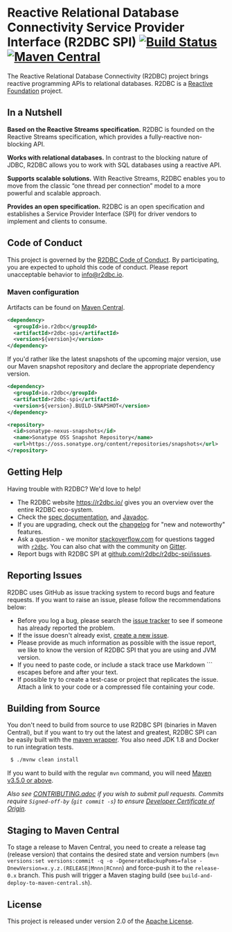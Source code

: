 # Reactive Relational Database Connectivity Service Provider Interface (R2DBC SPI) [![Build Status](https://travis-ci.org/r2dbc/r2dbc-spi.svg?branch=main)](https://travis-ci.org/r2dbc/r2dbc-spi) [![Maven Central](https://maven-badges.herokuapp.com/maven-central/io.r2dbc/r2dbc-spi/badge.svg)](https://maven-badges.herokuapp.com/maven-central/io.r2dbc/r2dbc-spi)

The Reactive Relational Database Connectivity (R2DBC) project brings reactive programming APIs to relational databases. R2DBC is a [Reactive Foundation](https://reactive.foundation) project.

## In a Nutshell

**Based on the Reactive Streams specification.** R2DBC is founded on the Reactive Streams specification, which provides a fully-reactive non-blocking API.

**Works with relational databases.** In contrast to the blocking nature of JDBC, R2DBC allows you to work with SQL databases using a reactive API.

**Supports scalable solutions.** With Reactive Streams, R2DBC enables you to move from the classic “one thread per connection” model to a more powerful and scalable approach.

**Provides an open specification.** R2DBC is an open specification and establishes a Service Provider Interface (SPI) for driver vendors to implement and clients to consume.

## Code of Conduct

This project is governed by the [R2DBC Code of Conduct](https://github.com/r2dbc/.github/blob/main/CODE_OF_CONDUCT.adoc). By participating, you are expected to uphold this code of conduct. Please report unacceptable behavior to [info@r2dbc.io](mailto:info@r2dbc.io).

### Maven configuration

Artifacts can be found on [Maven Central](https://search.maven.org/search?q=r2dbc-spi).

```xml
<dependency>
  <groupId>io.r2dbc</groupId>
  <artifactId>r2dbc-spi</artifactId>
  <version>${version}</version>
</dependency>
```

If you'd rather like the latest snapshots of the upcoming major version, use our Maven snapshot repository and declare the appropriate dependency version.

```xml
<dependency>
  <groupId>io.r2dbc</groupId>
  <artifactId>r2dbc-spi</artifactId>
  <version>${version}.BUILD-SNAPSHOT</version>
</dependency>

<repository>
  <id>sonatype-nexus-snapshots</id>
  <name>Sonatype OSS Snapshot Repository</name>
  <url>https://oss.sonatype.org/content/repositories/snapshots</url>
</repository>
```

## Getting Help

Having trouble with R2DBC? We'd love to help!

* The R2DBC website https://r2dbc.io/ gives you an overview over the entire R2DBC eco-system.
* Check the [spec documentation](https://r2dbc.io/spec/0.8.1.RELEASE/spec/html/), and [Javadoc](https://r2dbc.io/spec/0.8.1.RELEASE/api/).
* If you are upgrading, check out the [changelog](https://r2dbc.io/spec/0.8.1.RELEASE/CHANGELOG.txt) for "new and noteworthy" features.
* Ask a question - we monitor [stackoverflow.com](https://stackoverflow.com) for questions
  tagged with [`r2dbc`](https://stackoverflow.com/tags/r2dbc). 
  You can also chat with the community on [Gitter](https://gitter.im/r2dbc/r2dbc).
* Report bugs with R2DBC SPI at [github.com/r2dbc/r2dbc-spi/issues](https://github.com/r2dbc/r2dbc-spi/issues).

## Reporting Issues

R2DBC uses GitHub as issue tracking system to record bugs and feature requests. 
If you want to raise an issue, please follow the recommendations below:

* Before you log a bug, please search the [issue tracker](https://github.com/r2dbc/r2dbc-spi/issues) to see if someone has already reported the problem.
* If the issue doesn't already exist, [create a new issue](https://github.com/r2dbc/r2dbc-spi/issues/new).
* Please provide as much information as possible with the issue report, we like to know the version of R2DBC SPI that you are using and JVM version.
* If you need to paste code, or include a stack trace use Markdown ``` escapes before and after your text.
* If possible try to create a test-case or project that replicates the issue. 
Attach a link to your code or a compressed file containing your code.

## Building from Source

You don't need to build from source to use R2DBC SPI (binaries in Maven Central), but if you want to try out the latest and greatest, R2DBC SPI can be easily built with the
[maven wrapper](https://github.com/takari/maven-wrapper). You also need JDK 1.8 and Docker to run integration tests.

```bash
 $ ./mvnw clean install
```

If you want to build with the regular `mvn` command, you will need [Maven v3.5.0 or above](https://maven.apache.org/run-maven/index.html).

_Also see [CONTRIBUTING.adoc](https://github.com/r2dbc/.github/blob/main/CONTRIBUTING.adoc) if you wish to submit pull requests. Commits require `Signed-off-by` (`git commit -s`) to ensure [Developer Certificate of Origin](https://developercertificate.org/)._

## Staging to Maven Central

To stage a release to Maven Central, you need to create a release tag (release version) that contains the desired state and version numbers (`mvn versions:set versions:commit -q -o -DgenerateBackupPoms=false -DnewVersion=x.y.z.(RELEASE|Mnnn|RCnnn`) and force-push it to the `release-0.x` branch. This push will trigger a Maven staging build (see `build-and-deploy-to-maven-central.sh`).

## License
This project is released under version 2.0 of the [Apache License][l].

[l]: https://www.apache.org/licenses/LICENSE-2.0
